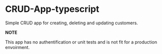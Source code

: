 # CRUD-App-typescript
Simple CRUD app for creating, deleting and updating customers.

**NOTE**

This app has no authentification or unit tests and is not fit for a production envoirment.
